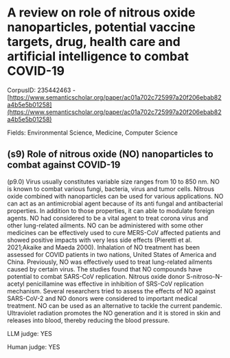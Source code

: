 # A review on role of nitrous oxide nanoparticles, potential vaccine targets, drug, health care and artificial intelligence to combat COVID-19

CorpusID: 235442463 - [https://www.semanticscholar.org/paper/ac01a702c725997a20f206ebab82a4b5e5b01258](https://www.semanticscholar.org/paper/ac01a702c725997a20f206ebab82a4b5e5b01258)

Fields: Environmental Science, Medicine, Computer Science

## (s9) Role of nitrous oxide (NO) nanoparticles to combat against COVID-19
(p9.0) Virus usually constitutes variable size ranges from 10 to 850 nm. NO is known to combat various fungi, bacteria, virus and tumor cells. Nitrous oxide combined with nanoparticles can be used for various applications. NO can act as an antimicrobial agent because of its anti fungal and antibacterial properties. In addition to those properties, it can able to modulate foreign agents. NO had considered to be a vital agent to treat corona virus and other lung-related ailments. NO can be administered with some other medicines can be effectively used to cure MERS-CoV affected patients and showed positive impacts with very less side effects (Pieretti et al. 2021;Akaike and Maeda 2000). Inhalation of NO treatment has been assessed for COVID patients in two nations, United States of America and China. Previously, NO was effectively used to treat lung-related ailments caused by certain virus. The studies found that NO compounds have potential to combat SARS-CoV replication. Nitrous oxide donor S-nitroso-N-acetyl penicillamine was effective in inhibition of SRS-CoV replication mechanism. Several researchers tried to assess the effects of NO against SARS-CoV-2 and NO donors were considered to important medical treatment. NO can be used as an alternative to tackle the current pandemic. Ultraviolet radiation promotes the NO generation and it is stored in skin and releases into blood, thereby reducing the blood pressure. 

LLM judge: YES

Human judge: YES
